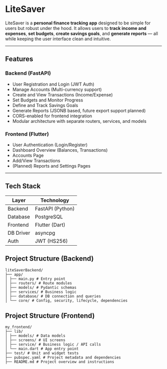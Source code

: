 # LiteSaver 

LiteSaver is a **personal finance tracking app** designed to be simple for users but robust under the hood. It allows users to **track income and expenses**, **set budgets**, **create savings goals**, and **generate reports** — all while keeping the user interface clean and intuitive.

---

## Features

### Backend (FastAPI)
- User Registration and Login (JWT Auth)
- Manage Accounts (Multi-currency support)
- Create and View Transactions (Income/Expense)
- Set Budgets and Monitor Progress
- Define and Track Savings Goals
- Generate Reports (JSONB based, future export support planned)
- CORS-enabled for frontend integration
- Modular architecture with separate routers, services, and models

### Frontend (Flutter)
- User Authentication (Login/Register)
- Dashboard Overview (Balances, Transactions)
- Accounts Page
- Add/View Transactions
- (Planned) Reports and Settings Pages

---

## Tech Stack

| Layer        | Technology      |
|--------------|-----------------|
| Backend      | FastAPI (Python)|
| Database     | PostgreSQL      |
| Frontend     | Flutter (Dart)  |
| DB Driver    | asyncpg         |
| Auth         | JWT (HS256)     |


## Project Structure (Backend)
```
liteSaverBackend/
├── app/
│ ├── main.py # Entry point
│ ├── routers/ # Route modules
│ ├── models/ # Pydantic schemas
│ ├── services/ # Business logic
│ ├── database/ # DB connection and queries
│ └── core/ # Config, security, lifecycle, dependencies
```

## Project Structure (Frontend)
```
my_frontend/
├── lib/
│ ├── models/ # Data models
│ ├── screens/ # UI screens
│ ├── service/ # Business logic / API calls
│ └── main.dart # App entry point
├── test/ # Unit and widget tests
├── pubspec.yaml # Project metadata and dependencies
├── README.md # Project overview and instructions
```



